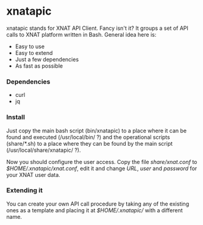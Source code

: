 # xnatapic

xnatapic stands for XNAT API Client. Fancy isn't it? It groups a set of API calls to XNAT platform written in Bash. General idea here is:

 - Easy to use
 - Easy to extend
 - Just a few dependencies
 - As fast as possible

### Dependencies

 -  curl
 - jq

### Install

Just copy the main bash script (bin/xnatapic) to a place where it can be found and executed (/usr/local/bin/ ?) and the operational scripts (share/\*.sh) to a place where they can be found by the main script (/usr/local/share/xnatapic/ ?).

Now you should configure the user access. Copy the file _share/xnat.conf_ to _$HOME/.xnatapic/xnat.conf_, edit it and change _URL_, _user_ and _password_ for your XNAT user data.

### Extending it

You can create your own API call procedure by taking any of the existing ones as a template and placing it at _$HOME/.xnatapic/_ with a different name.


